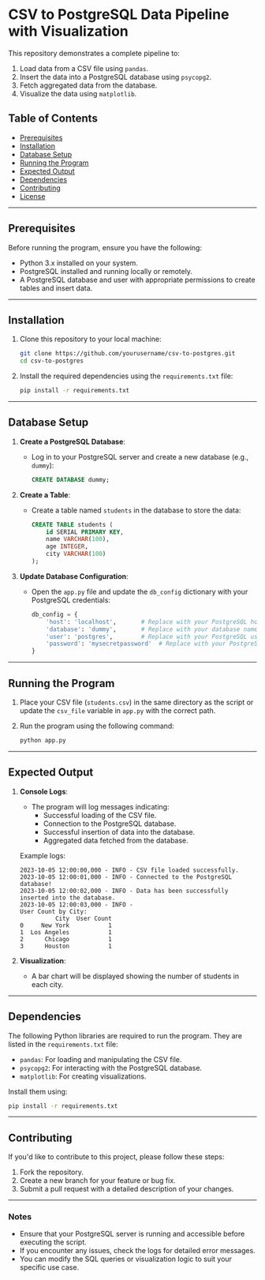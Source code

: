 # CSV to PostgreSQL Data Pipeline with Visualization

This repository demonstrates a complete pipeline to:
1. Load data from a CSV file using `pandas`.
2. Insert the data into a PostgreSQL database using `psycopg2`.
3. Fetch aggregated data from the database.
4. Visualize the data using `matplotlib`.

## Table of Contents
- [Prerequisites](#prerequisites)
- [Installation](#installation)
- [Database Setup](#database-setup)
- [Running the Program](#running-the-program)
- [Expected Output](#expected-output)
- [Dependencies](#dependencies)
- [Contributing](#contributing)
- [License](#license)

---

## Prerequisites

Before running the program, ensure you have the following:
- Python 3.x installed on your system.
- PostgreSQL installed and running locally or remotely.
- A PostgreSQL database and user with appropriate permissions to create tables and insert data.

---

## Installation

1. Clone this repository to your local machine:
   ```bash
   git clone https://github.com/yourusername/csv-to-postgres.git
   cd csv-to-postgres
   ```

2. Install the required dependencies using the `requirements.txt` file:
   ```bash
   pip install -r requirements.txt
   ```

---

## Database Setup

1. **Create a PostgreSQL Database**:
   - Log in to your PostgreSQL server and create a new database (e.g., `dummy`):
     ```sql
     CREATE DATABASE dummy;
     ```

2. **Create a Table**:
   - Create a table named `students` in the database to store the data:
     ```sql
     CREATE TABLE students (
         id SERIAL PRIMARY KEY,
         name VARCHAR(100),
         age INTEGER,
         city VARCHAR(100)
     );
     ```

3. **Update Database Configuration**:
   - Open the `app.py` file and update the `db_config` dictionary with your PostgreSQL credentials:
     ```python
     db_config = {
         'host': 'localhost',       # Replace with your PostgreSQL host
         'database': 'dummy',       # Replace with your database name
         'user': 'postgres',        # Replace with your PostgreSQL username
         'password': 'mysecretpassword'  # Replace with your PostgreSQL password
     }
     ```

---

## Running the Program

1. Place your CSV file (`students.csv`) in the same directory as the script or update the `csv_file` variable in `app.py` with the correct path.

2. Run the program using the following command:
   ```bash
   python app.py
   ```

---

## Expected Output

1. **Console Logs**:
   - The program will log messages indicating:
     - Successful loading of the CSV file.
     - Connection to the PostgreSQL database.
     - Successful insertion of data into the database.
     - Aggregated data fetched from the database.

   Example logs:
   ```
   2023-10-05 12:00:00,000 - INFO - CSV file loaded successfully.
   2023-10-05 12:00:01,000 - INFO - Connected to the PostgreSQL database!
   2023-10-05 12:00:02,000 - INFO - Data has been successfully inserted into the database.
   2023-10-05 12:00:03,000 - INFO - 
   User Count by City:
             City  User Count
   0     New York           1
   1  Los Angeles           1
   2      Chicago           1
   3      Houston           1
   ```

2. **Visualization**:
   - A bar chart will be displayed showing the number of students in each city.

---

## Dependencies

The following Python libraries are required to run the program. They are listed in the `requirements.txt` file:

- `pandas`: For loading and manipulating the CSV file.
- `psycopg2`: For interacting with the PostgreSQL database.
- `matplotlib`: For creating visualizations.

Install them using:
```bash
pip install -r requirements.txt
```

---

## Contributing

If you'd like to contribute to this project, please follow these steps:
1. Fork the repository.
2. Create a new branch for your feature or bug fix.
3. Submit a pull request with a detailed description of your changes.



---

### Notes

- Ensure that your PostgreSQL server is running and accessible before executing the script.
- If you encounter any issues, check the logs for detailed error messages.
- You can modify the SQL queries or visualization logic to suit your specific use case.
